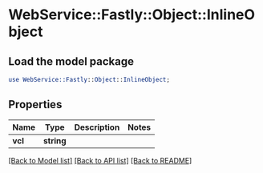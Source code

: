 # WebService::Fastly::Object::InlineObject

## Load the model package
```perl
use WebService::Fastly::Object::InlineObject;
```

## Properties
Name | Type | Description | Notes
------------ | ------------- | ------------- | -------------
**vcl** | **string** |  | 

[[Back to Model list]](../README.md#documentation-for-models) [[Back to API list]](../README.md#documentation-for-api-endpoints) [[Back to README]](../README.md)


